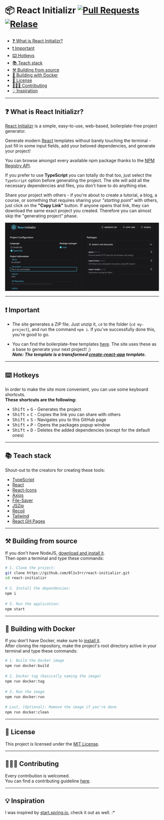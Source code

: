 <h1>

📦 React Initializr <a href="https://makeapullrequest.com"><img src="https://img.shields.io/badge/PRs-welcome-brightgreen.svg" alt="Pull Requests"></a> <a href="https://github.com/0l1v3rr/react-initializr/releases"><img src="https://img.shields.io/github/release/0l1v3rr/react-initializr.svg" alt="Relase"></a>

</h1>

- [❓ What is React Initializr?](#-what-is-react-initializr)
- [❗ Important](#-important)
- [⌨️ Hotkeys](#️-hotkeys)
- [📚 Teach stack](#-teach-stack)
- [⚒️ Building from source](#️-building-from-source)
- [🐋 Building with Docker](#-building-with-docker)
- [📝 License](#-license)
- [🧑‍🤝‍🧑 Contributing](#-contributing)
- [💡 Inspiration](#-inspiration)

<hr>

## ❓ What is React Initializr?

<a href="https://0l1v3rr.github.io/react-initializr/" target="_blank">React Initializr</a> is a simple, easy-to-use, web-based, boilerplate-free project generator.

Generate modern <a href="https://reactjs.org/" target="_blank">React</a> templates without barely touching the terminal - just fill in some input fields, add your beloved dependencies, and generate your project!

You can browse amongst every available npm package thanks to the <a href="https://github.com/npm/registry" target="_blank">NPM Registry API</a>.

If you prefer to use **TypeScript** you can totally do that too, just select the `TypeScript` option before generating the project. The site will add all the necessary dependencies and files, you don't have to do anything else.

Share your project with others - if you're about to create a tutorial, a blog, a course, or something that requires sharing your _"starting point"_ with others, just click on the **"Copy Link"** button. If anyone opens that link, they can download the same exact project you created. Therefore you can almost skip the "generating project" phase.

<img src="./images/screenshot_1.png" alt="Screenshot">

<hr>

## ❗ Important

- The site generates a ZIP file. Just unzip it, `cd` to the folder (`cd my-project`), and run the command `npm i`. If you've successfully done this, you're good to go.

- You can find the boilerplate-free templates [here](<[./templates](https://github.com/0l1v3rr/react-initializr/tree/master/templates)>). The site uses these as a base to generate your next project! ;)  
  **_Note: The template is a transformed [create-react-app](https://create-react-app.dev/) template._**

<hr>

## ⌨️ Hotkeys

In order to make the site more convenient, you can use some keyboard shortcuts.  
**These shortcuts are the following:**

- <kbd>Shift</kbd> + <kbd>G</kbd> - Generates the project
- <kbd>Shift</kbd> + <kbd>C</kbd> - Copies the link you can share with others
- <kbd>Shift</kbd> + <kbd>S</kbd> - Navigates you to this GitHub page
- <kbd>Shift</kbd> + <kbd>P</kbd> - Opens the packages popup window
- <kbd>Shift</kbd> + <kbd>D</kbd> - Deletes the added dependencies (except for the default ones)

<hr>

## 📚 Teach stack

Shout-out to the creators for creating these tools:

- [TypeScript](https://www.typescriptlang.org/)
- [React](https://reactjs.org/)
- [React-Icons](https://react-icons.github.io/react-icons/)
- [Axios](https://github.com/axios/axios)
- [File-Saver](https://github.com/eligrey/FileSaver.js/)
- [JSZip](https://stuk.github.io/jszip/)
- [Recoil](https://recoiljs.org/)
- [Tailwind](https://tailwindcss.com/)
- [React GH Pages](https://github.com/gitname/react-gh-pages)

<hr>

## ⚒️ Building from source

If you don't have NodeJS, [download and install it](https://nodejs.org/en/).  
Then open a terminal and type these commands:

```sh
# 1. Clone the project:
git clone https://github.com/0l1v3rr/react-initializr.git
cd react-initializr

# 2. Install the dependencies:
npm i

# 3. Run the application:
npm start
```

<hr>

## 🐋 Building with Docker

If you don't have Docker, make sure to [install it](https://www.docker.com/get-started/).  
After cloning the repository, make the project's root directory active in your terminal and type these commands:

```sh
# 1. Build the Docker image
npm run docker:build

# 2. Docker tag (basically naming the image)
npm run docker:tag

# 3. Run the image
npm run docker:run

# Last, (Optional): Remove the image if you're done
npm run docker:clean
```

<hr>

## 📝 License

This project is licensed under the [MIT License](LICENSE).

<hr>

## 🧑‍🤝‍🧑 Contributing

Every contribution is welcomed.  
You can find a contributing guideline [here](CONTRIBUTING.md).

<hr>

## 💡 Inspiration

I was inspired by [start.spring.io](https://start.spring.io/), check it out as well. :\*
